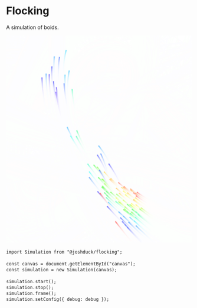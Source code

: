 # Flocking

A simulation of boids.

![Screenshot](static/screen.png)

```
import Simulation from "@joshduck/flocking";

const canvas = document.getElementById("canvas");
const simulation = new Simulation(canvas);

simulation.start();
simulation.stop();
simulation.frame();
simulation.setConfig({ debug: debug });
```
